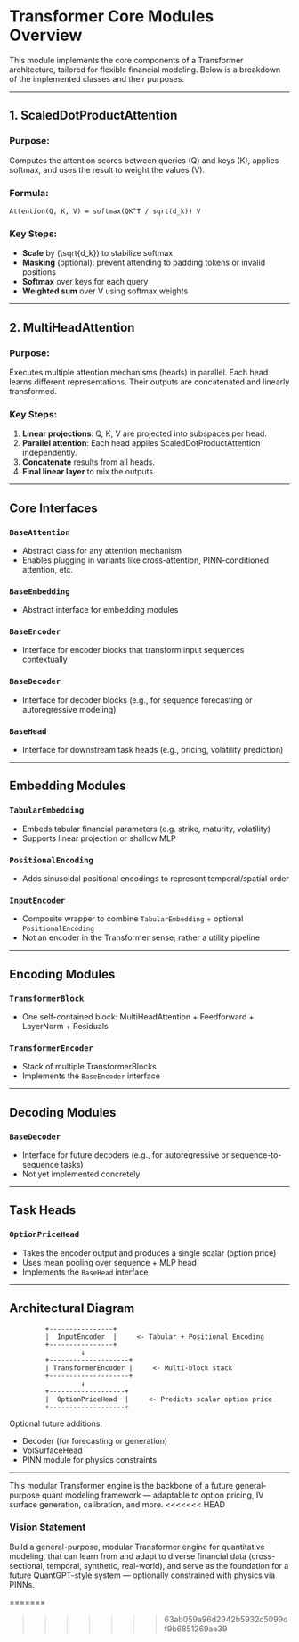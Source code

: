 # Transformer Core Modules Overview

This module implements the core components of a Transformer architecture, tailored for flexible financial modeling. Below is a breakdown of the implemented classes and their purposes.

---

## 1. ScaledDotProductAttention

### Purpose:
Computes the attention scores between queries (Q) and keys (K), applies softmax, and uses the result to weight the values (V).

### Formula:
```
Attention(Q, K, V) = softmax(QK^T / sqrt(d_k)) V
```

### Key Steps:
- **Scale** by \(\sqrt{d_k}\) to stabilize softmax
- **Masking** (optional): prevent attending to padding tokens or invalid positions
- **Softmax** over keys for each query
- **Weighted sum** over V using softmax weights

---

## 2. MultiHeadAttention

### Purpose:
Executes multiple attention mechanisms (heads) in parallel. Each head learns different representations. Their outputs are concatenated and linearly transformed.

### Key Steps:
1. **Linear projections**: Q, K, V are projected into subspaces per head.
2. **Parallel attention**: Each head applies ScaledDotProductAttention independently.
3. **Concatenate** results from all heads.
4. **Final linear layer** to mix the outputs.

---

## Core Interfaces

### `BaseAttention`
- Abstract class for any attention mechanism
- Enables plugging in variants like cross-attention, PINN-conditioned attention, etc.

### `BaseEmbedding`
- Abstract interface for embedding modules

### `BaseEncoder`
- Interface for encoder blocks that transform input sequences contextually

### `BaseDecoder`
- Interface for decoder blocks (e.g., for sequence forecasting or autoregressive modeling)

### `BaseHead`
- Interface for downstream task heads (e.g., pricing, volatility prediction)

---

## Embedding Modules

### `TabularEmbedding`
- Embeds tabular financial parameters (e.g. strike, maturity, volatility)
- Supports linear projection or shallow MLP

### `PositionalEncoding`
- Adds sinusoidal positional encodings to represent temporal/spatial order

### `InputEncoder`
- Composite wrapper to combine `TabularEmbedding` + optional `PositionalEncoding`
- Not an encoder in the Transformer sense; rather a utility pipeline

---

## Encoding Modules

### `TransformerBlock`
- One self-contained block: MultiHeadAttention + Feedforward + LayerNorm + Residuals

### `TransformerEncoder`
- Stack of multiple TransformerBlocks
- Implements the `BaseEncoder` interface

---

## Decoding Modules

### `BaseDecoder`
- Interface for future decoders (e.g., for autoregressive or sequence-to-sequence tasks)
- Not yet implemented concretely

---

## Task Heads

### `OptionPriceHead`
- Takes the encoder output and produces a single scalar (option price)
- Uses mean pooling over sequence + MLP head
- Implements the `BaseHead` interface

---

## Architectural Diagram

```
         +----------------+
         |  InputEncoder  |     <- Tabular + Positional Encoding
         +----------------+
                  ↓
         +--------------------+
         | TransformerEncoder |     <- Multi-block stack
         +--------------------+
                  ↓
         +-------------------+
         |  OptionPriceHead  |     <- Predicts scalar option price
         +-------------------+
```

Optional future additions:
- Decoder (for forecasting or generation)
- VolSurfaceHead
- PINN module for physics constraints

---

This modular Transformer engine is the backbone of a future general-purpose quant modeling framework — adaptable to option pricing, IV surface generation, calibration, and more.
<<<<<<< HEAD

### Vision Statement
Build a general-purpose, modular Transformer engine for quantitative modeling, that can learn from and adapt to diverse financial data (cross-sectional, temporal, synthetic, real-world), and serve as the foundation for a future QuantGPT-style system — optionally constrained with physics via PINNs.

=======
>>>>>>> 63ab059a96d2942b5932c5099df9b6851269ae39
